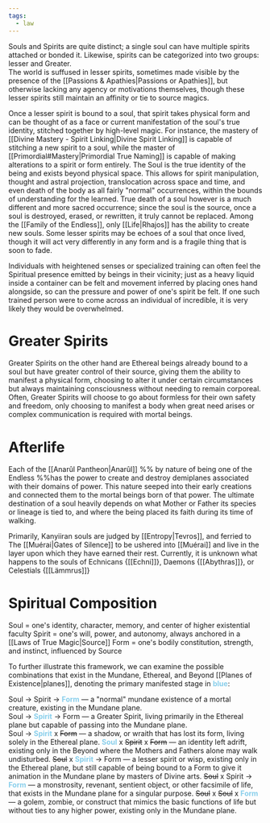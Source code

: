 ```yaml
---
tags:
  - law
---
```

Souls and Spirits are quite distinct; a single soul can have multiple spirits attached or bonded it. Likewise, spirits can be categorized into two groups: lesser and Greater.  
The world is suffused in lesser spirits, sometimes made visible by the presence of the [[Passions & Apathies|Passions or Apathies]], but otherwise lacking any agency or motivations themselves, though these lesser spirits still maintain an affinity or tie to source magics. 

Once a lesser spirit is bound to a soul, that spirit takes physical form and can be thought of as a face or current manifestation of the soul's true identity, stitched together by high-level magic. For instance, the mastery of [[Divine Mastery - Spirit Linking|Divine Spirit Linking]] is capable of stitching a new spirit to a soul, while the master of [[Primordial#Mastery|Primordial True Naming]] is capable of making alterations to a spirit or form entirely. The Soul is the true identity of the being and exists beyond physical space. This allows for spirit manipulation, thought and astral projection, translocation across space and time, and even death of the body as all fairly "normal" occurrences, within the bounds of understanding for the learned. True death of a soul however is a much different and more sacred occurrence; since the soul is the source, once a soul is destroyed, erased, or rewritten, it truly cannot be replaced. Among the [[Family of the Endless]], only [[Life|Rhajos]] has the ability to create new souls. Some lesser spirits may be echoes of a soul that once lived, though it will act very differently in any form and is a fragile thing that is soon to fade.

Individuals with heightened senses or specialized training can often feel the Spiritual presence emitted by beings in their vicinity; just as a heavy liquid inside a container can be felt and movement inferred by placing ones hand alongside, so can the pressure and power of one's spirit be felt. If one such trained person were to come across an individual of incredible, it is very likely they would be overwhelmed.

# Greater Spirits
Greater Spirits on the other hand are Ethereal beings already bound to a soul but have greater control of their source, giving them the ability to manifest a physical form, choosing to alter it under certain circumstances but always maintaining consciousness without needing to remain corporeal. Often, Greater Spirits will choose to go about formless for their own safety and freedom, only choosing to manifest a body when great need arises or complex communication is required with mortal beings.

# Afterlife
Each of the [[Anarûl Pantheon|Anarûl]] %% by nature of being one of the Endless  %%has the power to create and destroy demiplanes associated with their domains of power. This nature seeped into their early creations and connected them to the mortal beings born of that power. The ultimate destination of a soul heavily depends on what Mother or Father its species or lineage is tied to, and where the being placed its faith during its time of walking.

Primarily, Kanyiiran souls are judged by [[Entropy|Tevros]], and ferried to The [[Muérai|Gates of Silence]] to be ushered into [[Muérai]] and live in the layer upon which they have earned their rest. 
Currently, it is unknown what happens to the souls of Echnicans {[[Echni]]}, Daemons {[[Abythras]]}, or Celestials {[[Lämmrus]]}

# Spiritual Composition
Soul = one's identity, character, memory, and center of higher existential faculty
Spirit = one's will, power, and autonomy, always anchored in a [[Laws of True Magic|Source]]
Form = one's bodily constitution, strength, and instinct, influenced by Source

To further illustrate this framework, we can examine the possible combinations that exist in the Mundane, Ethereal, and Beyond [[Planes of Existence|planes]], denoting the primary manifested stage in <span style= "color: skyblue;font-weight: bold">blue</span>:

Soul -> Spirit -> <span style= "color: skyblue;font-weight: bold">Form</span> — a "normal" mundane existence of a mortal creature, existing in the Mundane plane.  
Soul -> <span style= "color: skyblue;font-weight: bold">Spirit</span> -> Form — a Greater Spirit, living primarily in the Ethereal plane but capable of passing into the Mundane plane.  
Soul -> <span style= "color: skyblue;font-weight: bold">Spirit</span> x ~~Form~~ — a shadow, or wraith that has lost its form, living solely in the Ethereal plane.
<span style= "color: skyblue;font-weight: bold">Soul</span> x ~~Spirit~~ x ~~Form~~ — an identity left adrift, existing only in the Beyond where the Mothers and Fathers alone may walk undisturbed.
~~Soul~~ x <span style= "color: skyblue;font-weight: bold">Spirit</span> -> Form — a lesser spirit or wisp, existing only in the Ethereal plane, but still capable of being bound to a Form to give it animation in the Mundane plane by masters of Divine arts.
~~Soul~~ x Spirit -> <span style= "color: skyblue;font-weight: bold">Form</span> — a monstrosity, revenant, sentient object, or other facsimile of life, that exists in the Mundane plane for a singular purpose.
~~Soul~~ x ~~Soul~~ x <span style= "color: skyblue;font-weight: bold">Form</span> — a golem, zombie, or construct that mimics the basic functions of life but without ties to any higher power, existing only in the Mundane plane.